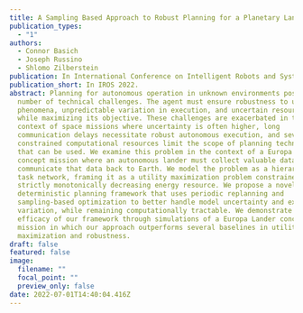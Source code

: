 ```yaml
---
title: A Sampling Based Approach to Robust Planning for a Planetary Lander
publication_types:
  - "1"
authors:
  - Connor Basich
  - Joseph Russino
  - Shlomo Zilberstein
publication: In International Conference on Intelligent Robots and Systems (IROS). 2022.
publication_short: In IROS 2022.
abstract: Planning for autonomous operation in unknown environments poses a
  number of technical challenges. The agent must ensure robustness to unknown
  phenomena, unpredictable variation in execution, and uncertain resources, all
  while maximizing its objective. These challenges are exacerbated in the
  context of space missions where uncertainty is often higher, long
  communication delays necessitate robust autonomous execution, and severely
  constrained computational resources limit the scope of planning techniques
  that can be used. We examine this problem in the context of a Europa Lander
  concept mission where an autonomous lander must collect valuable data and
  communicate that data back to Earth. We model the problem as a hierarchical
  task network, framing it as a utility maximization problem constrained by a
  strictly monotonically decreasing energy resource. We propose a novel
  deterministic planning framework that uses periodic replanning and
  sampling-based optimization to better handle model uncertainty and execution
  variation, while remaining computationally tractable. We demonstrate the
  efficacy of our framework through simulations of a Europa Lander concept
  mission in which our approach outperforms several baselines in utility
  maximization and robustness.
draft: false
featured: false
image:
  filename: ""
  focal_point: ""
  preview_only: false
date: 2022-07-01T14:40:04.416Z
---
```

